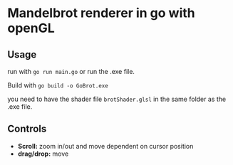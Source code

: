 # Mandelbrot renderer in go with openGL

## Usage

run with `go run main.go` or run the .exe file.

Build with `go build -o GoBrot.exe`

you need to have the shader file `brotShader.glsl` in the same folder as the .exe file.

## Controls

- **Scroll:** zoom in/out and move dependent on cursor position
- **drag/drop:** move
